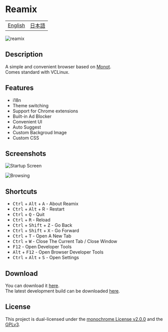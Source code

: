 # Reamix

<table>
<tbody>
  <tr>
    <td><a href="https://github.com/vcborn/reamix#readme">English</a></td>
    <td><a href="https://github.com/vcborn/reamix/blob/main/README_JP.md">日本語</a></td>
  </tr>
  </tbody>
</table>

![reamix](https://user-images.githubusercontent.com/39876629/161370659-bbe7ca7b-df8f-4e3e-bf39-8765b75395bf.jpg)
## Description

A simple and convenient browser based on [Monot](https://github.com/mncrp/monot).   
Comes standard with VCLinux.

## Features
- i18n
- Theme switching
- Support for Chrome extensions
- Built-in Ad Blocker
- Convenient UI
- Auto Suggest
- Custom Backgroud Image
- Custom CSS

## Screenshots

![Startup Screen](https://user-images.githubusercontent.com/39876629/161370714-5b56e181-48d3-46a3-8b7a-9bf07b880a73.png)

![Browsing](https://user-images.githubusercontent.com/39876629/161370735-018fa8e1-bd31-45bc-9466-6b91436ace88.png)

## Shortcuts
- <kbd>Ctrl</kbd> + <kbd>Alt</kbd> + <kbd>A</kbd> - About Reamix
- <kbd>Ctrl</kbd> + <kbd>Alt</kbd> + R</kbd> - Restart
- <kbd>Ctrl</kbd> + <kbd>Q</kbd> - Quit
- <kbd>Ctrl</kbd> + <kbd>R</kbd> - Reload
- <kbd>Ctrl</kbd> + <kbd>Shift</kbd> + <kbd>Z</kbd> - Go Back
- <kbd>Ctrl</kbd> + <kbd>Shift</kbd> + <kbd>X</kbd> - Go Forward
- <kbd>Ctrl</kbd> + <kbd>T</kbd> - Open A New Tab
- <kbd>Ctrl</kbd> + <kbd>W</kbd> - Close The Current Tab / Close Window
- <kbd>F12</kbd> - Open Developer Tools
- <kbd>Alt</kbd> + <kbd>F12</kbd> - Open Browser Developer Tools
- <kbd>Ctrl</kbd> + <kbd>Alt</kbd> + <kbd>S</kbd> - Open Settings

## Download

You can download it [here](https://vcborn.com/services/reamix/).  
The latest development build can be downloaded [here](https://nightly.link/vcborn/reamix/workflows/build-dev/dev).

## License

This project is dual-licensed under the [monochrome License v2.0.0](https://github.com/vcborn/reamix/blob/main/LICENCE.monochrome) and the [GPLv3](https://github.com/vcborn/reamix/blob/main/LICENCE.GPL-3.0).